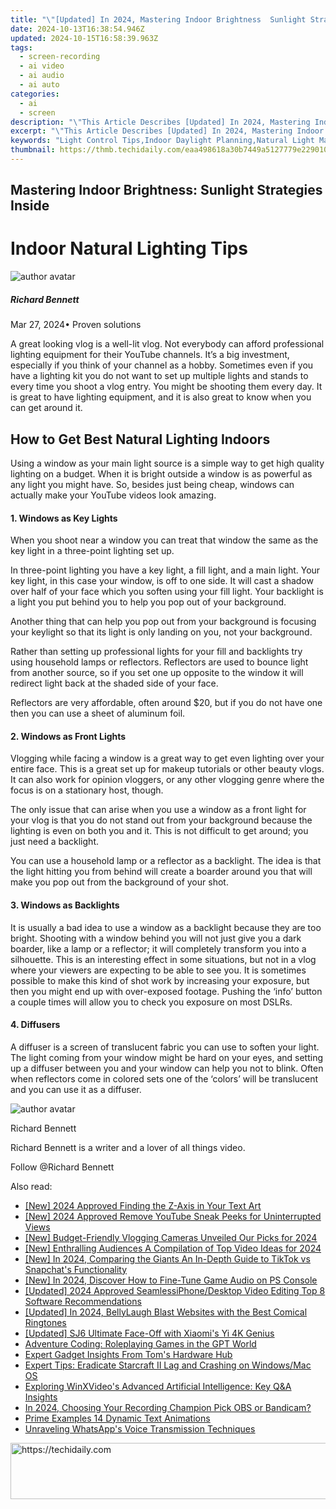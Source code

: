 ```yaml
---
title: "\"[Updated] In 2024, Mastering Indoor Brightness  Sunlight Strategies Inside\""
date: 2024-10-13T16:38:54.946Z
updated: 2024-10-15T16:58:39.963Z
tags: 
  - screen-recording
  - ai video
  - ai audio
  - ai auto
categories: 
  - ai
  - screen
description: "\"This Article Describes [Updated] In 2024, Mastering Indoor Brightness: Sunlight Strategies Inside\""
excerpt: "\"This Article Describes [Updated] In 2024, Mastering Indoor Brightness: Sunlight Strategies Inside\""
keywords: "Light Control Tips,Indoor Daylight Planning,Natural Light Maximization,Interior Brightness Techniques,Sunlight Strategy in Homes,Enhancing Internal Illumination,Brighter Indoors Methods"
thumbnail: https://thmb.techidaily.com/eaa498618a30b7449a5127779e22901025842c318bde80345b630595fb88d747.jpg
---
```


## Mastering Indoor Brightness: Sunlight Strategies Inside

# Indoor Natural Lighting Tips

![author avatar](https://images.wondershare.com/filmora/article-images/richard-bennett.jpg)

##### Richard Bennett

 Mar 27, 2024• Proven solutions

 A great looking vlog is a well-lit vlog. Not everybody can afford professional lighting equipment for their YouTube channels. It’s a big investment, especially if you think of your channel as a hobby. Sometimes even if you have a lighting kit you do not want to set up multiple lights and stands to every time you shoot a vlog entry. You might be shooting them every day. It is great to have lighting equipment, and it is also great to know when you can get around it.

## How to Get Best Natural Lighting Indoors

 Using a window as your main light source is a simple way to get high quality lighting on a budget. When it is bright outside a window is as powerful as any light you might have. So, besides just being cheap, windows can actually make your YouTube videos look amazing.

#### 1\. Windows as Key Lights

 When you shoot near a window you can treat that window the same as the key light in a three-point lighting set up.

 In three-point lighting you have a key light, a fill light, and a main light. Your key light, in this case your window, is off to one side. It will cast a shadow over half of your face which you soften using your fill light. Your backlight is a light you put behind you to help you pop out of your background.

 Another thing that can help you pop out from your background is focusing your keylight so that its light is only landing on you, not your background.

 Rather than setting up professional lights for your fill and backlights try using household lamps or reflectors. Reflectors are used to bounce light from another source, so if you set one up opposite to the window it will redirect light back at the shaded side of your face.

 Reflectors are very affordable, often around $20, but if you do not have one then you can use a sheet of aluminum foil.

#### 2\. Windows as Front Lights

 Vlogging while facing a window is a great way to get even lighting over your entire face. This is a great set up for makeup tutorials or other beauty vlogs. It can also work for opinion vloggers, or any other vlogging genre where the focus is on a stationary host, though.

 The only issue that can arise when you use a window as a front light for your vlog is that you do not stand out from your background because the lighting is even on both you and it. This is not difficult to get around; you just need a backlight.

 You can use a household lamp or a reflector as a backlight. The idea is that the light hitting you from behind will create a boarder around you that will make you pop out from the background of your shot.

#### 3\. Windows as Backlights

 It is usually a bad idea to use a window as a backlight because they are too bright. Shooting with a window behind you will not just give you a dark boarder, like a lamp or a reflector; it will completely transform you into a silhouette. This is an interesting effect in some situations, but not in a vlog where your viewers are expecting to be able to see you. It is sometimes possible to make this kind of shot work by increasing your exposure, but then you might end up with over-exposed footage. Pushing the ‘info’ button a couple times will allow you to check you exposure on most DSLRs.

#### 4\. Diffusers

 A diffuser is a screen of translucent fabric you can use to soften your light. The light coming from your window might be hard on your eyes, and setting up a diffuser between you and your window can help you not to blink. Often when reflectors come in colored sets one of the ‘colors’ will be translucent and you can use it as a diffuser.

![author avatar](https://images.wondershare.com/filmora/article-images/richard-bennett.jpg)

Richard Bennett

Richard Bennett is a writer and a lover of all things video.

Follow @Richard Bennett


<ins class="adsbygoogle"
     style="display:block"
     data-ad-format="autorelaxed"
     data-ad-client="ca-pub-7571918770474297"
     data-ad-slot="1223367746"></ins>



<ins class="adsbygoogle"
     style="display:block"
     data-ad-client="ca-pub-7571918770474297"
     data-ad-slot="8358498916"
     data-ad-format="auto"
     data-full-width-responsive="true"></ins>


<span class="atpl-alsoreadstyle">Also read:</span>
<div><ul>
<li><a href="https://fox-boxes.techidaily.com/new-2024-approved-finding-the-z-axis-in-your-text-art/"><u>[New] 2024 Approved Finding the Z-Axis in Your Text Art</u></a></li>
<li><a href="https://fox-boxes.techidaily.com/new-2024-approved-remove-youtube-sneak-peeks-for-uninterrupted-views/"><u>[New] 2024 Approved Remove YouTube Sneak Peeks for Uninterrupted Views</u></a></li>
<li><a href="https://youtube-data.techidaily.com/udget-friendly-vlogging-cameras-unveiled-our-picks-for-2024/"><u>[New] Budget-Friendly Vlogging Cameras Unveiled Our Picks for 2024</u></a></li>
<li><a href="https://fox-boxes.techidaily.com/new-enthralling-audiences-a-compilation-of-top-video-ideas-for-2024/"><u>[New] Enthralling Audiences A Compilation of Top Video Ideas for 2024</u></a></li>
<li><a href="https://snapchat-videos.techidaily.com/new-in-2024-comparing-the-giants-an-in-depth-guide-to-tiktok-vs-snapchats-functionality/"><u>[New] In 2024, Comparing the Giants An In-Depth Guide to TikTok vs Snapchat's Functionality</u></a></li>
<li><a href="https://fox-boxes.techidaily.com/new-in-2024-discover-how-to-fine-tune-game-audio-on-ps-console/"><u>[New] In 2024, Discover How to Fine-Tune Game Audio on PS Console</u></a></li>
<li><a href="https://article-posts.techidaily.com/updated-2024-approved-seamlessiphonedesktop-video-editing-top-8-software-recommendations/"><u>[Updated] 2024 Approved SeamlessiPhone/Desktop Video Editing Top 8 Software Recommendations</u></a></li>
<li><a href="https://fox-boxes.techidaily.com/updated-in-2024-bellylaugh-blast-websites-with-the-best-comical-ringtones/"><u>[Updated] In 2024, BellyLaugh Blast Websites with the Best Comical Ringtones</u></a></li>
<li><a href="https://fox-boxes.techidaily.com/updated-sj6-ultimate-face-off-with-xiaomis-yi-4k-genius/"><u>[Updated] SJ6 Ultimate Face-Off with Xiaomi's Yi 4K Genius</u></a></li>
<li><a href="https://tech-hub.techidaily.com/adventure-coding-roleplaying-games-in-the-gpt-world/"><u>Adventure Coding: Roleplaying Games in the GPT World</u></a></li>
<li><a href="https://hardware-tips.techidaily.com/expert-gadget-insights-from-toms-hardware-hub/"><u>Expert Gadget Insights From Tom's Hardware Hub</u></a></li>
<li><a href="https://win-solutions.techidaily.com/expert-tips-eradicate-starcraft-ii-lag-and-crashing-on-windowsmac-os/"><u>Expert Tips: Eradicate Starcraft II Lag and Crashing on Windows/Mac OS</u></a></li>
<li><a href="https://discover-exclusive.techidaily.com/exploring-winxvideos-advanced-artificial-intelligence-key-qanda-insights/"><u>Exploring WinXVideo's Advanced Artificial Intelligence: Key Q&A Insights</u></a></li>
<li><a href="https://video-screen-grab.techidaily.com/in-2024-choosing-your-recording-champion-pick-obs-or-bandicam/"><u>In 2024, Choosing Your Recording Champion Pick OBS or Bandicam?</u></a></li>
<li><a href="https://extra-hints.techidaily.com/prime-examples-14-dynamic-text-animations/"><u>Prime Examples 14 Dynamic Text Animations</u></a></li>
<li><a href="https://fox-boxes.techidaily.com/unraveling-whatsapps-voice-transmission-techniques/"><u>Unraveling WhatsApp's Voice Transmission Techniques</u></a></li>
</ul></div>

<!-- affiliate ads begin -->
<a href="https://aligracehair.sjv.io/c/5597632/2012406/19272" target="_top" id="2012406">
  <img src="//a.impactradius-go.com/display-ad/19272-2012406" border="0" alt="https://techidaily.com" width="728" height="90"/>
</a>
<img height="0" width="0" src="https://aligracehair.sjv.io/i/5597632/2012406/19272" style="position:absolute;visibility:hidden;" border="0" />
<!-- affiliate ads end -->

